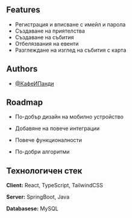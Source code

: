 
## Features

- Регистрация и вписване с имейл и парола
- Създаване на приятелства
- Създаване на събития 
- Отбелязвания на евенти
- Разглеждане на изглед на събития с карта
## Authors

- [@КафеИПанди](https://fmicodes.com/teams/3)


## Roadmap

- По-добър дизайн на мобилно устройство

- Добавяне на повече интеграции

- Повече функционалности

- По-добри алгоритми


## Технологичен стек

**Client:** React, TypeScript, TailwindCSS

**Server:** SpringBoot, Java

**Databasese:** MySQL


